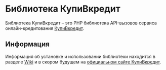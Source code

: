 Библиотека КупиВкредит
================================

Библиотека КупиВкредит – это PHP библиотека API-вызовов сервиса онлайн-кредитования [КупиВкредит][0].


Информация
--------------------------------

Информация об установке и использовании библиотеки находится в разделе [Wiki][1] и в скором будущем на [официальном сайте КупиВкредит][0].


[0]: https://www.kupivkredit.ru
[1]: https://github.com/kupivkredit/kupivkredit/wiki